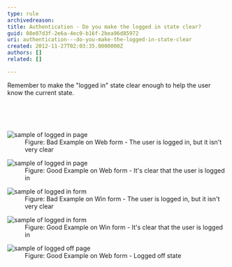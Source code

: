 ```yaml
---
type: rule
archivedreason: 
title: Authentication - Do you make the logged in state clear?
guid: 08e07d3f-2e6a-4ec0-b16f-2bea96d85972
uri: authentication---do-you-make-the-logged-in-state-clear
created: 2012-11-27T02:03:35.0000000Z
authors: []
related: []

---
```



<p>Remember to make the &quot;logged in&quot; state clear enough to help the user know the current state.</p>
<br><excerpt class='endintro'></excerpt><br>
​<dl class="badImage"><dt><img alt="sample of logged in page" src="http&#58;//www.ssw.com.au/ssw/Standards/Rules/Images/weblogin_bad.gif" /></dt>
<dd>Figure&#58; Bad Example on Web form - The user is logged in, but it isn't very clear</dd></dl>
<dl class="goodImage"><dt><img alt="sample of logged in page" src="http&#58;//www.ssw.com.au/ssw/Standards/Rules/Images/weblogin_good.gif" /></dt>
<dd>Figure&#58; Good Example on Web form - It's clear that the user is logged in</dd></dl>
<dl class="badImage"><dt><img alt="sample of logged in form" src="http&#58;//www.ssw.com.au/ssw/Standards/Rules/Images/winlogin_bad.gif" /></dt>
<dd>Figure&#58; Bad Example on Win form - The user is logged in, but it isn't very clear</dd></dl>
<dl class="goodImage"><dt><img alt="sample of logged in form" src="http&#58;//www.ssw.com.au/ssw/Standards/Rules/Images/BetterInterface_sqlAuditorLogin.jpg" /></dt>
<dd>Figure&#58; Good Example on Win form - It's clear that the user is logged in</dd></dl>
<dl class="image"><dt><img alt="sample of logged off page" src="http&#58;//www.ssw.com.au/ssw/Standards/Rules/Images/weblogoff.gif" /></dt>
<dd>Figure&#58; Good Example on Web form - Logged off state</dd></dl>



